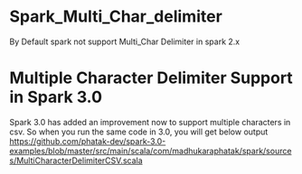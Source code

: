 # Spark_Multi_Char_delimiter
By Default spark not support Multi_Char Delimiter in spark 2.x

# Multiple Character Delimiter Support in Spark 3.0
Spark 3.0 has added an improvement now to support multiple characters in csv. So when you run the same code in 3.0, you will get below output
https://github.com/phatak-dev/spark-3.0-examples/blob/master/src/main/scala/com/madhukaraphatak/spark/sources/MultiCharacterDelimiterCSV.scala
